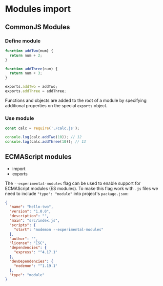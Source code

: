 # Modules import

## CommonJS Modules

### Define module

```js
function addTwo(num) {
  return num + 2;
}

function addThree(num) {
  return num + 3;
}

exports.addTwo = addTwo;
exports.addThree = addThree;
```

Functions and objects are added to the root of a module by specifying additional properties on the special `exports` object.

### Use module

```js
const calc = require('./calc.js');

console.log(calc.addTwo(10)); // 12
console.log(calc.addThree(10)); // 13
```

## ECMAScript modules

- import
- exports

The `--experimental-modules` flag can be used to enable support for ECMAScript modules (ES modules). 
To make this flag work with `.js` files we need to include `"type": "module"` into project's `package.json`:

```json
{
  "name": "hello-two",
  "version": "1.0.0",
  "description": "",
  "main": "src/index.js",
  "scripts": {
    "start": "nodemon --experimental-modules"
  },
  "author": "",
  "license": "ISC",
  "dependencies": {
    "express": "^4.17.1"
  },
  "devDependencies": {
    "nodemon": "^1.19.1"
  },
  "type": "module"
}
```
